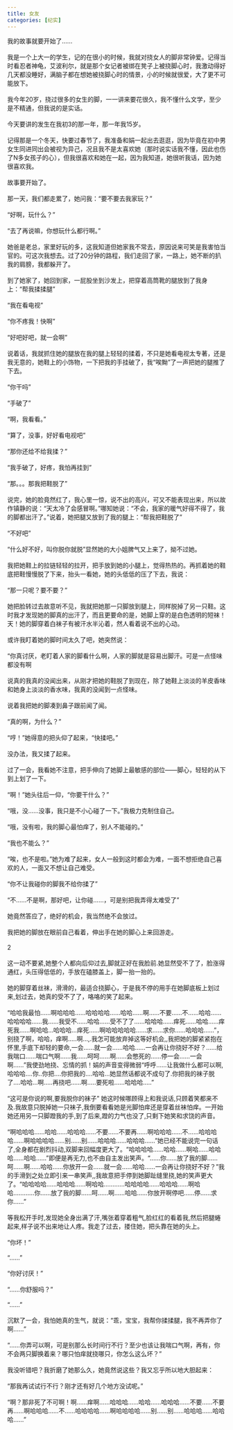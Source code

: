 ```yaml
---
title: 女友
categories: [纪实]
---
```


我的故事就要开始了……<br><br>我是一个上大一的学生，记的在很小的时候，我就对挠女人的脚非常钟爱。记得当时看忍者神龟，艾波利尔，就是那个女记者被绑在凳子上被挠脚心时，我激动得好几天都没睡好，满脑子都在想她被挠脚心时的情景，小的时候就很爱，大了更不可能放下。<br><br>我今年20岁，挠过很多的女生的脚，一一讲来要花很久，我不懂什么文学，至少是不精通，但我说的是实话。<br><br>今天要讲的发生在我初3的那一年，那一年我15岁。<br><br>记得那是一个冬天，快要过春节了，我准备和娟一起出去逛逛，因为毕竟在初中男女生同进同出会被视为异己，况且我不是太喜欢她（那时说实话我不懂，因此也伤了N多女孩子的心），但我很喜欢和她在一起，因为我知道，她很听我话，因为她很喜欢我。<br><br>故事要开始了。<br><br>那一天，我们都走累了，她问我：“要不要去我家玩？”<br><br>“好啊，玩什么？”<br><br>“去了再说嘛，你想玩什么都行啊。”<br><br>她爸是老总，家里好玩的多，这我知道但她家我不常去，原因说来可笑是我害怕当官的。可这次我想去。过了20分钟的路程，我们走回了家，一路上，她不断的扒我的肩膀，我都躲开了。<br><br>到了她家了，她回到家，一屁股坐到沙发上，把穿着高筒靴的腿放到了我身上：“帮我揉揉腿”<br><br>“我在看电视”<br><br>“你不疼我！快啊”<br><br>“好吧好吧，就一会啊”<br><br>说着话，我就抓住她的腿放在我的腿上轻轻的揉着，不只是她看电视太专著，还是我无意的，她鞋上的小饰物，一下把我的手挂破了，我“唉黝”了一声把她的腿推了下去。<br><br>“你干吗”<br><br>“手破了”<br><br>“啊，我看看。”<br><br>“算了，没事，好好看电视吧”<br><br>“那你还给不给我揉？”<br><br>“我手破了，好疼，我怕再挂到”<br><br>“那。。。那我把鞋脱了”<br><br>说完，她的脸竟然红了，我心里一惊，说不出的高兴，可又不能表现出来，所以故作镇静的说：“天太冷了会感冒啊。”哪知她说：“不会，我家的暖气好得不得了，我的脚都出汗了。”说着，她把腿又放到了我的腿上：“帮我把鞋脱了”<br><br>“不好吧”<br><br>“什么好不好，叫你脱你就脱”显然她的大小姐脾气又上来了，拗不过她。<br><br>我把她鞋上的拉链轻轻的拉开，把手放到她的小腿上，觉得热热的。再抓着她的鞋底把鞋慢慢脱了下来，抬头一看她，她的头低低的压了下去，我说：<br><br>“那一只呢？要不要？”<br><br>她把脸转过去故意听不见，我就把她那一只脚放到腿上，同样脱掉了另一只鞋。这时我才发现她的脚真的出汗了，而且更要命的是，她脚上穿的是白色透明的短袜！天！她的脚穿着白袜子有被汗水半沁着，然人看着说不出的心动。<br><br>或许我盯着她的脚时间太久了吧，她突然说：<br><br>“你真讨厌，老盯着人家的脚看什么啊，人家的脚就是容易出脚汗。可是一点怪味都没有啊<br><br>说真的我真的没闻出来，从刚才把她的鞋脱了到现在，除了她鞋上淡淡的羊皮香味和她身上淡淡的香水味，我真的没闻到一点怪味。<br><br>说着我把她的脚凑到鼻子跟前闻了闻。<br><br>“真的啊，为什么？”<br><br>“哼！”她得意的把头仰了起来，“快揉吧。”<br><br>没办法，我又揉了起来。<br><br>过了一会，我看她不注意，把手伸向了她脚上最敏感的部位――脚心，轻轻的从下到上划了一下。<br><br>“啊！”她头往后一仰，“你要干什么？”<br><br>“哦，没……没事，我只是不小心碰了一下。”我极力克制住自己。<br><br>“哦，没有啦，我的脚心最怕痒了，别人不能碰的。”<br><br>“我也不能么？”<br><br>“唉，也不是啦。”她为难了起来，女人一般到这时都会为难，一面不想拒绝自己喜欢的人，一面又不想让自己难受。<br><br>“你不让我碰你的脚我不给你揉了”<br><br>“不……不是啊，那好吧，让你碰……，可是别把我弄得太难受了”<br><br>她竟然答应了，绝好的机会，我当然绝不会放过。<br><br>我把她的脚放在眼前自己看着，伸出手在她的脚心上来回游走。<br><br>2<br><br>这一动不要紧,她整个人都向后仰过去,脚就正好在我脸前\.她显然受不了了，脸涨得通红，头压得低低的，手放在磕膝盖上，脚一抬一抬的。<br><br>她的脚穿着丝袜，滑滑的，最适合挠脚心，于是我不停的用手在她脚底板上划过来,划过去，她真的受不了了，咯咯的笑了起来。<br><br>“哈哈我最怕……啊哈哈哈……哈哈哈哈……哈哈……啊……不要……不……哈哈……哈哈哈哈……我……我受不……哈哈……受不了了……哈哈哈……痒死……哈哈……痒死我……啊哈哈…哈哈哈…痒死……啊哈哈哈哈哈……求……求你……哈哈哈……”，别挠了啊，哈哈，痒啊…\.\.啊…,\.我怎可能放弃掉这等好机会,,我把她的脚紧紧抱在怀里,手底下却轻的要命,一会……就一会……哈哈……一会再让你挠好不好？……给我喘口……喘口气啊……我……呵呵……啊……会憋死的……停一会……一会啊……”我使劲地挠、忘情的抓！娟的声音变得微弱“呼呼……让我做什么都可以啊,哈哈哈…\.你\.\.你把…\.你把我的…\.哈哈…她显然话都说不成句了\.你把我的袜子脱了…\.哈哈…啊…\.\.再挠吧……啊…\.\.要死啦……哈哈哈…\.\.”<br><br>“这可是你说的啊,要我脱你的袜子” 她这时候哪顾得上和我说话,只顾着笑都来不及\.我故意只脱掉她一只袜子,我倒要看看她是光脚怕痒还是穿着丝袜怕痒。一开始她还用另一只脚蹬我的手,到了后来,蹬的力气也没了,只剩下她笑和求饶的声音。<br><br>“啊哈哈哈……哈哈……哈哈哈……不要……不要再……啊哈哈哈……不……哈哈哈哈……啊哈哈哈哈……别……别……哈哈哈……哈哈哈……”她已经不能说完一句话了,全身都在剧烈抖动,双脚来回幅度更大了。“哈哈哈哈……哈哈……啊哈……哈哈哈……哈哈……”即便是再无力,也不由自主发出笑声。“……你……放了我的脚……呵……啊……哈哈……你放开一会……就一会……哈哈……一会再让你挠好不好？”我的手滑到之处立即引来一串笑声,,我故意把手停到她脚趾缝里挠,她的笑声更大了。“哈哈哈哈……哈哈哈……啊哈哈…………哈哈哈哈……哈哈哈……啊哈哈…………你……放了我的脚……呵……啊……哈哈……你放开啊停吧……停……求你……”<br><br>等我松开手时,发现她全身出满了汗,嘴张着穿着粗气,脸红红的看着我,然后把腿蜷起来,样子说不出来地让人疼。我走了过去，搂住她，把头靠在她的头上。<br><br>“你坏！”<br><br>“……”<br><br>“你好讨厌！”<br><br>“……你舒服吗？”<br><br>“……”<br><br>沉默了一会，我怕她真的生气，就说：“乖，宝宝，我帮你揉揉腿，我不再弄你了啊……”<br><br>“……你弄可以啊，可是别那么长时间行不行？至少也该让我喘口气啊，再有，你不会两只脚换着来？哪只怕痒就挠哪只，你怎么这么坏？”<br><br>我没听错吧？我折磨了她那么久，她竟然说这些？我又忘乎所以地大胆起来：<br><br>“那我再试试行不行？刚才还有好几个地方没试呢。”<br><br>“啊？那非死了不可啊！啊……痒啊……哈哈哈……哈哈……哈哈哈……不要……不要再……啊哈哈哈……不……哈哈哈哈……啊哈哈哈哈……别……别……哈哈哈……哈哈哈……”